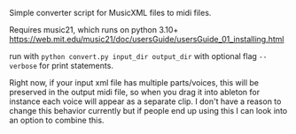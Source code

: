 Simple converter script for MusicXML files to midi files. 

Requires music21, which runs on python 3.10+
https://web.mit.edu/music21/doc/usersGuide/usersGuide_01_installing.html

run with `python convert.py input_dir output_dir` with optional flag `--verbose` for print statements.

Right now, if your input xml file has multiple parts/voices, this will be preserved in the output midi file, so when you drag it into ableton for instance each voice will appear as a separate clip. I don't have a reason to change this behavior currently but if people end up using this I can look into an option to combine this.
